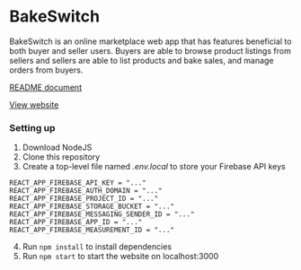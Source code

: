 # BakeSwitch

BakeSwitch is an online marketplace web app that has features beneficial to both buyer and seller users. Buyers are able to browse product listings from sellers and sellers are able to list products and bake sales, and manage orders from buyers.

[README document](https://drive.google.com/file/d/1-boVU3OC5LkJy-dVe5TYezPsMhl2KaC9/view?usp=sharing)

[View website](https://bake-switch.vercel.app/) 

### Setting up 
1. Download NodeJS
2. Clone this repository
3. Create a top-level file named *.env.local* to store your Firebase API keys 
  ```
  REACT_APP_FIREBASE_API_KEY = "..."
  REACT_APP_FIREBASE_AUTH_DOMAIN = "..."
  REACT_APP_FIREBASE_PROJECT_ID = "..."
  REACT_APP_FIREBASE_STORAGE_BUCKET = "..."
  REACT_APP_FIREBASE_MESSAGING_SENDER_ID = "..."
  REACT_APP_FIREBASE_APP_ID = "..."
  REACT_APP_FIREBASE_MEASUREMENT_ID = "..."
  ```
4. Run `npm install` to install dependencies
5. Run `npm start` to start the website on localhost:3000
